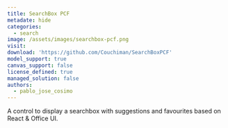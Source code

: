 ```yaml
---
title: SearchBox PCF
metadate: hide
categories:
  - search
image: /assets/images/searchbox-pcf.png
visit: 
download: 'https://github.com/Couchiman/SearchBoxPCF'
model_support: true
canvas_support: false
license_defined: true
managed_solution: false
authors:
  - pablo_jose_cosimo
---
```

A control to display a searchbox with suggestions and favourites based on React & Office UI.
